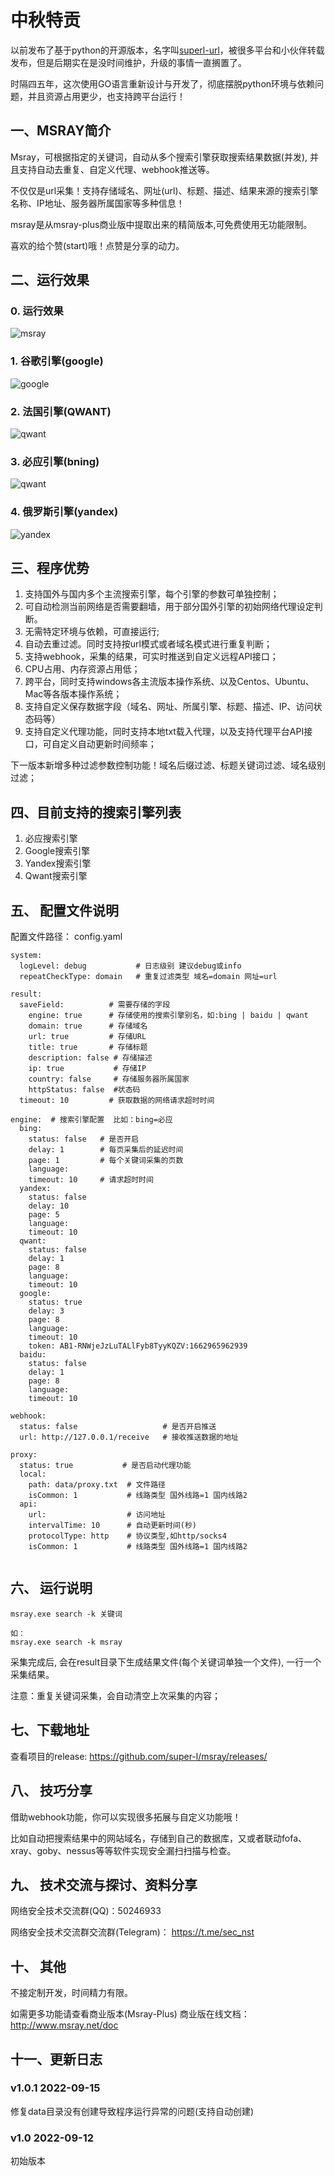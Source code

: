 # 中秋特贡


以前发布了基于python的开源版本，名字叫[superl-url](https://github.com/super-l/superl-url)，被很多平台和小伙伴转载发布，但是后期实在是没时间维护，升级的事情一直搁置了。 

时隔四五年，这次使用GO语言重新设计与开发了，彻底摆脱python环境与依赖问题，并且资源占用更少，也支持跨平台运行！



## 一、MSRAY简介

Msray，可根据指定的关键词，自动从多个搜索引擎获取搜索结果数据(并发), 并且支持自动去重复、自定义代理、webhook推送等。

不仅仅是url采集！支持存储域名、网址(url)、标题、描述、结果来源的搜索引擎名称、IP地址、服务器所属国家等多种信息！

msray是从msray-plus商业版中提取出来的精简版本,可免费使用无功能限制。

喜欢的给个赞(start)哦！点赞是分享的动力。



## 二、运行效果

### 0. 运行效果

![msray](resource/msray.png)


### 1. 谷歌引擎(google)

![google](resource/google.png)


### 2. 法国引擎(QWANT)
![qwant](resource/qwant.png)


### 3. 必应引擎(bning)
![qwant](resource/bing.png)


### 4. 俄罗斯引擎(yandex)
![yandex](resource/yandex.png)



## 三、程序优势

1. 支持国外与国内多个主流搜索引擎，每个引擎的参数可单独控制；
2. 可自动检测当前网络是否需要翻墙，用于部分国外引擎的初始网络代理设定判断。
3. 无需特定环境与依赖，可直接运行;
4. 自动去重过滤。同时支持按url模式或者域名模式进行重复判断；
6. 支持webhook，采集的结果，可实时推送到自定义远程API接口；
7. CPU占用、内存资源占用低；
8. 跨平台，同时支持windows各主流版本操作系统、以及Centos、Ubuntu、Mac等各版本操作系统；
9. 支持自定义保存数据字段（域名、网址、所属引擎、标题、描述、IP、访问状态码等）
10. 支持自定义代理功能，同时支持本地txt载入代理，以及支持代理平台API接口，可自定义自动更新时间频率；

下一版本新增多种过滤参数控制功能！域名后缀过滤、标题关键词过滤、域名级别过滤；


## 四、目前支持的搜索引擎列表

1. 必应搜索引擎
2. Google搜索引擎
3. Yandex搜索引擎
4. Qwant搜索引擎




## 五、 配置文件说明

配置文件路径： config.yaml

```
system:
  logLevel: debug           # 日志级别 建议debug或info
  repeatCheckType: domain   # 重复过滤类型 域名=domain 网址=url

result:
  saveField:          # 需要存储的字段
    engine: true	  # 存储使用的搜索引擎别名，如:bing | baidu | qwant
    domain: true	  # 存储域名
    url: true		  # 存储URL
    title: true		  # 存储标题
    description: false # 存储描述
    ip: true		   # 存储IP	
    country: false	   # 存储服务器所属国家
    httpStatus: false  #状态码
  timeout: 10         # 获取数据的网络请求超时时间

engine:	 # 搜索引擎配置  比如：bing=必应
  bing:	 
    status: false	# 是否开启
    delay: 1		# 每页采集后的延迟时间
    page: 1			# 每个关键词采集的页数
    language:
    timeout: 10		# 请求超时时间
  yandex:
    status: false
    delay: 10
    page: 5
    language:
    timeout: 10
  qwant:
    status: false
    delay: 1
    page: 8
    language:
    timeout: 10
  google:
    status: true
    delay: 3
    page: 8
    language:
    timeout: 10
    token: AB1-RNWjeJzLuTALlFyb8TyyKQZV:1662965962939
  baidu:
    status: false
    delay: 1
    page: 8
    language:
    timeout: 10

webhook:
  status: false                   # 是否开启推送
  url: http://127.0.0.1/receive   # 接收推送数据的地址

proxy:
  status: true           # 是否启动代理功能
  local:
    path: data/proxy.txt  # 文件路径
    isCommon: 1           # 线路类型 国外线路=1 国内线路2
  api:
    url:                  # 访问地址
    intervalTime: 10      # 自动更新时间(秒)
    protocolType: http    # 协议类型,如http/socks4
    isCommon: 1           # 线路类型 国外线路=1 国内线路2


```


## 六、 运行说明

```
msray.exe search -k 关键词

如：
msray.exe search -k msray
```

采集完成后, 会在result目录下生成结果文件(每个关键词单独一个文件), 一行一个采集结果。

注意：重复关键词采集，会自动清空上次采集的内容；




## 七、下载地址


查看项目的release: https://github.com/super-l/msray/releases/




## 八、 技巧分享

借助webhook功能，你可以实现很多拓展与自定义功能哦！

比如自动把搜索结果中的网站域名，存储到自己的数据库，又或者联动fofa、xray、goby、nessus等等软件实现安全漏扫扫描与检查。




## 九、 技术交流与探讨、资料分享


网络安全技术交流群(QQ)：50246933

网络安全技术交流群交流群(Telegram)： https://t.me/sec_nst




## 十、 其他

不接定制开发，时间精力有限。

如需更多功能请查看商业版本(Msray-Plus) 商业版在线文档：http://www.msray.net/doc



## 十一、更新日志

### v1.0.1 2022-09-15

修复data目录没有创建导致程序运行异常的问题(支持自动创建)



### v1.0 2022-09-12

初始版本